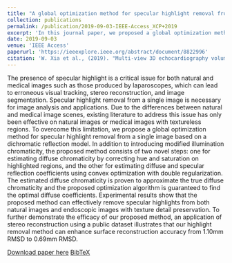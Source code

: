 ```yaml
---
title: "A global optimization method for specular highlight removal from a single image"
collection: publications
permalink: /publication/2019-09-03-IEEE-Access_XCP+2019
excerpt: 'In this journal paper, we proposed a global optimization method for specular highlight removal from a single image based on a dichromatic reflection model.'
date: 2019-09-03
venue: 'IEEE Access'
paperurl: 'https://ieeexplore.ieee.org/abstract/document/8822996'
citation: 'W. Xia et al., (2019). "Multi-view 3D echocardiography volume compounding for mitral valve procedure planning"; in <i>IEEE Access</i>, 7, pp. 125976-125990.'
---
```


The presence of specular highlight is a critical issue for both natural and medical images such as those produced by laparoscopes, which can lead to erroneous visual tracking, stereo reconstruction, and image segmentation. Specular highlight removal from a single image is necessary for image analysis and applications. Due to the differences between natural and medical image scenes, existing literature to address this issue has only been effective on natural images or medical images with textureless regions. To overcome this limitation, we propose a global optimization method for specular highlight removal from a single image based on a dichromatic reflection model. In addition to introducing modified illumination chromaticity, the proposed method consists of two novel steps: one for estimating diffuse chromaticity by correcting hue and saturation on highlighted regions, and the other for estimating diffuse and specular reflection coefficients using convex optimization with double regularization. The estimated diffuse chromaticity is proven to approximate the true diffuse chromaticity and the proposed optimization algorithm is guaranteed to find the optimal diffuse coefficients. Experimental results show that the proposed method can effectively remove specular highlights from both natural images and endoscopic images with texture detail preservation. To further demonstrate the efficacy of our proposed method, an application of stereo reconstruction using a public dataset illustrates that our highlight removal method can enhance surface reconstruction accuracy from 1.10mm RMSD to 0.69mm RMSD.

[Download paper here](https://ieeexplore.ieee.org/abstract/document/8822996) [BibTeX](./../files/bibtex/XCP+2019.bib)